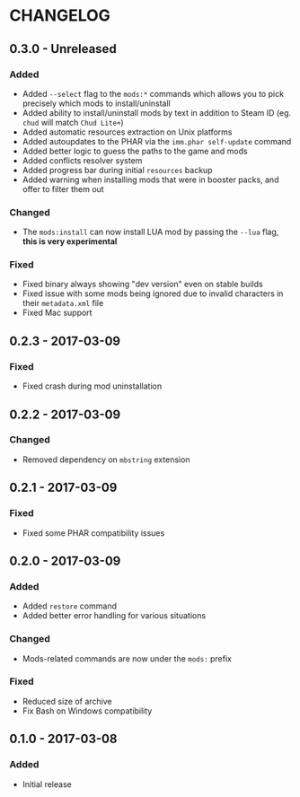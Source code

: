 # CHANGELOG

## 0.3.0 - Unreleased
### Added
- Added `--select` flag to the `mods:*` commands which allows you to pick precisely which mods to install/uninstall
- Added ability to install/uninstall mods by text in addition to Steam ID (eg. `chud` will match `Chud Lite+`)
- Added automatic resources extraction on Unix platforms
- Added autoupdates to the PHAR via the `imm.phar self-update` command
- Added better logic to guess the paths to the game and mods
- Added conflicts resolver system
- Added progress bar during initial `resources` backup
- Added warning when installing mods that were in booster packs, and offer to filter them out

### Changed
- The `mods:install` can now install LUA mod by passing the `--lua` flag, **this is very experimental**

### Fixed
- Fixed binary always showing "dev version" even on stable builds
- Fixed issue with some mods being ignored due to invalid characters in their `metadata.xml` file
- Fixed Mac support

## 0.2.3 - 2017-03-09
### Fixed
- Fixed crash during mod uninstallation

## 0.2.2 - 2017-03-09
### Changed
- Removed dependency on `mbstring` extension

## 0.2.1 - 2017-03-09
### Fixed
- Fixed some PHAR compatibility issues

## 0.2.0 - 2017-03-09
### Added
- Added `restore` command
- Added better error handling for various situations

### Changed
- Mods-related commands are now under the `mods:` prefix

### Fixed
- Reduced size of archive
- Fix Bash on Windows compatibility

## 0.1.0 - 2017-03-08
### Added
- Initial release